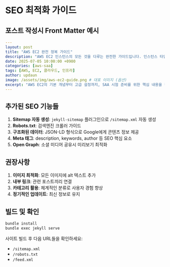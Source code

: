# SEO 최적화 가이드

## 포스트 작성시 Front Matter 예시

```yaml
---
layout: post
title: "AWS EC2 완전 정복 가이드"
description: "AWS EC2 인스턴스의 모든 것을 다루는 완전한 가이드입니다. 인스턴스 타입, 보안, 네트워킹까지"
date: 2025-07-05 10:00:00 +0900
categories: [aws-saa]
tags: [AWS, EC2, 클라우드, 인프라]
author: updaun
image: /assets/img/aws-ec2-guide.png # 대표 이미지 (옵션)
excerpt: "AWS EC2의 기본 개념부터 고급 설정까지, SAA 시험 준비를 위한 핵심 내용을 정리했습니다."
---
```

## 추가된 SEO 기능들

1. **Sitemap 자동 생성**: `jekyll-sitemap` 플러그인으로 `/sitemap.xml` 자동 생성
2. **Robots.txt**: 검색엔진 크롤러 가이드
3. **구조화된 데이터**: JSON-LD 형식으로 Google에게 콘텐츠 정보 제공
4. **Meta 태그**: description, keywords, author 등 SEO 핵심 요소
5. **Open Graph**: 소셜 미디어 공유시 미리보기 최적화

## 권장사항

1. **이미지 최적화**: 모든 이미지에 alt 텍스트 추가
2. **내부 링크**: 관련 포스트끼리 연결
3. **카테고리 활용**: 체계적인 분류로 사용자 경험 향상
4. **정기적인 업데이트**: 최신 정보로 유지

## 빌드 및 확인

```bash
bundle install
bundle exec jekyll serve
```

사이트 빌드 후 다음 URL들을 확인하세요:
- `/sitemap.xml`
- `/robots.txt`
- `/feed.xml`
